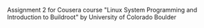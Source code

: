 Assignment 2 for Cousera course "Linux System Programming and Introduction to Buildroot" by
University of Colorado Boulder
